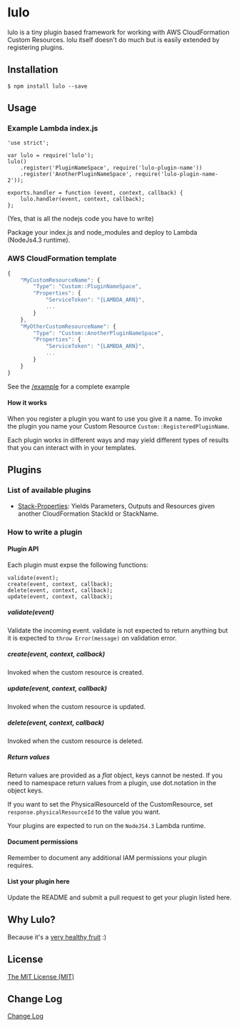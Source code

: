 # lulo

lulo is a tiny plugin based framework for working with AWS CloudFormation Custom Resources.
lolu itself doesn't do much but is easily extended by registering plugins.

## Installation
```
$ npm install lulo --save
```

## Usage
### Example Lambda index.js
```node
'use strict';

var lulo = require('lulo');
lulo()
    .register('PluginNameSpace', require('lulo-plugin-name'))
    .register('AnotherPluginNameSpace', require('lulo-plugin-name-2'));

exports.handler = function (event, context, callback) {
    lulo.handler(event, context, callback);
};
```
(Yes, that is all the nodejs code you have to write)

Package your index.js and node_modules and deploy to Lambda (NodeJs4.3 runtime).

### AWS CloudFormation template
```javascript
{
    "MyCustomResourceName": {
        "Type": "Custom::PluginNameSpace",
        "Properties": {
            "ServiceToken": "{LAMBDA_ARN}",
            ...
        }
    },
    "MyOtherCustomResourceName": {
        "Type": "Custom::AnotherPluginNameSpace",
        "Properties": {
            "ServiceToken": "{LAMBDA_ARN}",
            ...
        }
    }
}
```
See the [/example](example) for a complete example

#### How it works
When you register a plugin you want to use you give it a name.
To invoke the plugin you name your Custom Resource `Custom::RegisteredPluginName`.

Each plugin works in different ways and may yield different types of results that you can interact with
in your templates.

## Plugins
### List of available plugins

* [Stack-Properties](https://github.com/carlnordenfelt/lulo-plugin-stack-properties): Yields Parameters, Outputs and Resources given another CloudFormation StackId or StackName.

### How to write a plugin
#### Plugin API
Each plugin must expse the following functions:
```
validate(event);
create(event, context, callback);
delete(event, context, callback);
update(event, context, callback);
```
##### validate(event)
Validate the incoming event.
validate is not expected to return anything but it is expected to
`throw Error(message)` on validation error.

##### create(event, context, callback)
Invoked when the custom resource is created.

##### update(event, context, callback)
Invoked when the custom resource is updated.

##### delete(event, context, callback)
Invoked when the custom resource is deleted.

##### Return values
Return values are provided as a *flat* object, keys cannot be nested.
If you need to namespace return values from a plugin, use dot.notation in the object keys.

If you want to set the PhysicalResourceId of the CustomResource, set
`response.physicalResourceId` to the value you want.

Your plugins are expected to run on the `NodeJS4.3` Lambda runtime.

#### Document permissions
Remember to document any additional IAM permissions your plugin requires.

#### List your plugin here
Update the README and submit a pull request to get your plugin listed here.

## Why Lulo?
Because it's a [very healthy fruit](https://en.wikipedia.org/wiki/Solanum_quitoense) :)

## License
[The MIT License (MIT)](/LICENSE)

## Change Log
[Change Log](/CHANGELOG.md)
